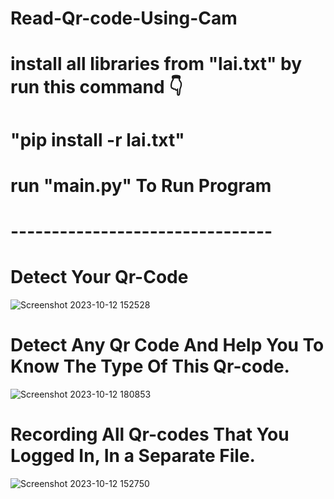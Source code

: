 # Read-Qr-code-Using-Cam

# install all libraries from "lai.txt" by run this command 👇 

# "pip install -r lai.txt"

# run "main.py" To Run Program

# --------------------------------

# Detect Your Qr-Code

![Screenshot 2023-10-12 152528](https://github.com/KILLER-RAMADAN/Read-Qr-code-Using-Cam/assets/90656786/d163d4f8-e561-4eee-b85c-023e816cf0de)


# Detect Any Qr Code And Help You To Know The Type Of This Qr-code.

![Screenshot 2023-10-12 180853](https://github.com/KILLER-RAMADAN/Read-Qr-code-Using-Cam/assets/90656786/46ed122b-53d7-4de9-9d99-3bec8734edfb)


# Recording All Qr-codes That You Logged In, In a Separate File.

![Screenshot 2023-10-12 152750](https://github.com/KILLER-RAMADAN/Read-Qr-code-Using-Cam/assets/90656786/a167c732-0e4c-41ca-a8fe-afabc798f931)



